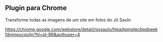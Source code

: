 ## Plugin para Chrome

Transforme todas as imagens de um site em fotos do Jô Saulo


https://chrome.google.com/webstore/detail/njosaulo/hleadgmgilecbpdpeekfdnjmpocpoljn?hl=pt-BR&authuser=4